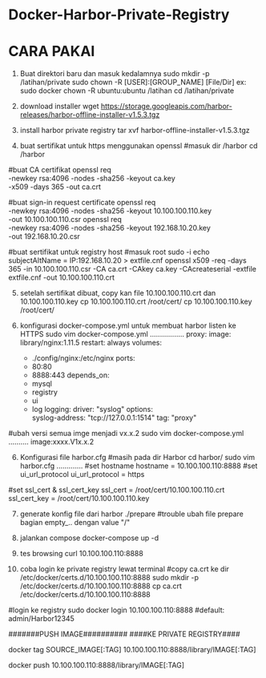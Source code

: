 # Docker-Harbor-Private-Registry

# CARA PAKAI
1. Buat direktori baru dan masuk kedalamnya
sudo mkdir -p /latihan/private
sudo chown -R [USER]:[GROUP_NAME] [File/Dir]
ex: sudo docker chown -R ubuntu:ubuntu /latihan
cd /latihan/private

2. download installer 
wget https://storage.googleapis.com/harbor-releases/harbor-offline-installer-v1.5.3.tgz

3. install harbor private registry
tar xvf harbor-offline-installer-v1.5.3.tgz

4. buat sertifikat untuk https menggunakan openssl
#masuk dir /harbor
cd /harbor

#buat CA certifikat
openssl req \
-newkey rsa:4096 -nodes -sha256 -keyout ca.key \
-x509 -days 365 -out ca.crt

#buat sign-in request certificate
openssl req \
    -newkey rsa:4096 -nodes -sha256 -keyout 10.100.100.110.key \
    -out 10.100.100.110.csr
openssl req \
    -newkey rsa:4096 -nodes -sha256 -keyout 192.168.10.20.key \
    -out 192.168.10.20.csr

#buat sertifikat untuk registry host
#masuk root
sudo -i
echo subjectAltName = IP:192.168.10.20 > extfile.cnf
openssl x509 -req -days 365 -in 10.100.100.110.csr -CA ca.crt -CAkey ca.key -CAcreateserial -extfile extfile.cnf -out 10.100.100.110.crt

5. setelah sertifikat dibuat, copy kan file 10.100.100.110.crt dan 10.100.100.110.key
cp 10.100.100.110.crt /root/cert/
cp 10.100.100.110.key /root/cert/

6. konfigurasi docker-compose.yml untuk membuat harbor listen ke HTTPS
sudo vim docker-compose.yml
.................
proxy:
    image: library/nginx:1.11.5
    restart: always
    volumes:
      - ./config/nginx:/etc/nginx
    ports:
      - 80:80
      - 8888:443
    depends_on:
      - mysql
      - registry
      - ui
      - log
    logging:
      driver: "syslog"
      options:  
        syslog-address: "tcp://127.0.0.1:1514"
        tag: "proxy"

#ubah versi semua imge menjadi vx.x.2
sudo vim docker-compose.yml
..........
image:xxxx.V1x.x.2


6. Konfigurasi file harbor.cfg
#masih pada dir Harbor
cd harbor/
sudo vim harbor.cfg
.............
#set hostname
hostname = 10.100.100.110:8888
#set ui_url_protocol
ui_url_protocol = https

#set ssl_cert & ssl_cert_key
ssl_cert = /root/cert/10.100.100.110.crt
ssl_cert_key = /root/cert/10.100.100.110.key

7. generate konfig file dari harbor
./prepare
#trouble
ubah file prepare bagian empty_.. dengan value "/"

8. jalankan compose
docker-compose up -d

9. tes browsing
curl 10.100.100.110:8888

10. coba login ke private registry lewat terminal
#copy ca.crt ke dir /etc/docker/certs.d/10.100.100.110:8888
sudo mkdir -p /etc/docker/certs.d/10.100.100.110:8888
cp ca.crt /etc/docker/certs.d/10.100.100.110:8888

#login ke registry
sudo docker login 10.100.100.110:8888
#default: admin/Harbor12345

#######PUSH IMAGE##########
####KE PRIVATE REGISTRY####

docker tag SOURCE_IMAGE[:TAG] 10.100.100.110:8888/library/IMAGE[:TAG]

docker push 10.100.100.110:8888/library/IMAGE[:TAG]
